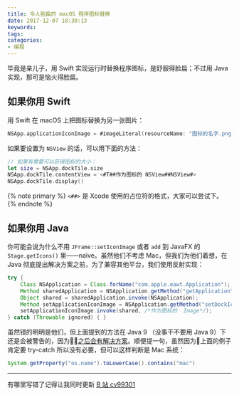 ```yaml
---
title: 令人脸扁的 macOS 程序图标替换
date: 2017-12-07 18:30:13
keywords:
tags:
categories:
- 编程
---
```


毕竟是亲儿子，用 Swift 实现运行时替换程序图标，是舒服得脸扁；不过用 Java 实现，那可是恼火得脸扁。

<!-- more -->

## 如果你用 Swift

用 Swift 在 macOS 上把图标替换为另一张图片：

```swift
NSApp.applicationIconImage = #imageLiteral(resourceName: "图标的名字.png")
```

如果要设置为 `NSView` 的话，可以用下面的方法：

```swift
// 如果有需要可以获得图标的大小：
let size = NSApp.dockTile.size
NSApp.dockTile.contentView = <#T##作为图标的 NSView##NSView#>
NSApp.dockTile.display()
```

{% note primary %} `<##>` 是 Xcode 使用的占位符的格式，大家可以尝试下。 {% endnote %}

## 如果你用 Java

你可能会说为什么不用 `JFrame::setIconImage` 或者 `add` 到 JavaFX 的 `Stage.getIcons()` 里——naïve。虽然他们不考虑 Mac，但我们为他们着想，在 Java 彻底提出解决方案之前，为了兼容其他平台，我们使用反射实现：

```java
try {
    Class NSApplication = Class.forName("com.apple.eawt.Application");
    Method sharedApplication = NSApplication.getMethod("getApplication");
    Object shared = sharedApplication.invoke(NSApplication);
    Method setApplicationIconImage = NSApplication.getMethod("setDockIconImage", java.awt.Image.class);
    setApplicationIconImage.invoke(shared, /*作为图标的  Image*/);
} catch (Throwable ignored) { }
```

虽然错的明明是他们，但上面提到的方法在 Java 9 （没事干不要用 Java 9）下还是会被警告的，因为[之后会有解决方案](http://openjdk.java.net/jeps/272)。顺便提一句，虽然因为上面的例子肯定要 try-catch 所以没有必要，但可以这样判断是 Mac 系统：

```java
System.getProperty("os.name").toLowerCase().contains("mac")
```

----

有哪里写错了记得让我同时更新 [B 站 cv99301](https://www.bilibili.com/read/mobile/99301)
